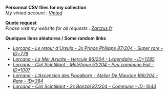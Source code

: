 **Personnal CSV files for my collection**  
*My vinted account : [Vinted](https://www.vinted.fr/member/223153477)*

**Quote request**  
*Please visit my website for all requests : [Zarctus.fr](https://www.zarctus.fr/)*


**Quelques liens aléatoires / Some random links**
- *[Lorcana - Le retour d'Ursula - 3x Prince Philippe 87/204 - Super rare - ID=778](https://www.vinted.fr/items/6539796515-lorcana-le-retour-dursula-3x-prince-philippe-87204-super-rare-id778)*
- *[Lorcana - La Mer Azurite - Hercule 86/204 - Légendaire - ID=1285](https://www.vinted.fr/items/5692520388-lorcana-la-mer-azurite-hercule-86204-legendaire-id1285)*
- *[Lorcana - Ciel Scintillant - Maléfique 51/204 - Peu commune Foil - ID=1007](https://www.vinted.fr/items/6415353203-lorcana-ciel-scintillant-malefique-51204-peu-commune-foil-id1007)*
- *[Lorcana - L'Ascension des Floodborn - Atelier De Maurice 168/204 - Rare - ID=384](https://www.vinted.fr/items/6069487356-lorcana-lascension-des-floodborn-atelier-de-maurice-168204-rare-id384)*
- *[Lorcana - Ciel Scintillant - 2x Banzaï 87/204 - Commune - ID=1043](https://www.vinted.fr/items/5085534898-lorcana-ciel-scintillant-2x-banzai-87204-commune-id1043)*
